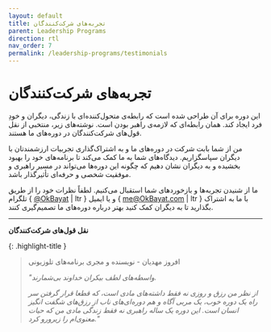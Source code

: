 ```yaml
---
layout: default
title: تجربه‌های شرکت‌کنندگان
parent: Leadership Programs
direction: rtl
nav_order: 7
permalink: /leadership-programs/testimonials
---
```


# تجربه‌های شرکت‌کنندگان
این دوره برای آن طراحی شده است که رابطه‌ی متحول‌کننده‌ای با زندگی، دیگران و خودِ فرد ایجاد کند. همان رابطه‌ای که لازمه‌ی راهبر بودن است. نوشته‌های زیر، منتخبی از نقل قول‌های شرکت‌کنندگان در دوره‌های ما هستند.

من از شما بابت شرکت در دوره‌های ما و به اشتراک‌گذاری تجربیات ارزشمندتان با دیگران سپاسگزاریم. دیدگاه‌های شما به ما کمک می‌کند تا برنامه‌های خود را بهبود بخشیده و به دیگران نشان دهیم که چگونه این دوره‌ها می‌تواند در مسیر راهبری و موفقیت شخصی و حرفه‌ای تأثیرگذار باشد.

ما از شنیدن تجربه‌ها و بازخوردهای شما استقبال می‌کنیم. لطفاً نظرات خود را از طریق تلگرام { [@OkBayat](https://t.me/OKBayat) | ltr } و یا ایمیل { [me@OkBayat.com](mailto:me@OkBayat.com) | ltr } با ما به اشتراک بگذارید تا به دیگران کمک کنید بهتر درباره دوره‌های ما تصمیم‌گیری کنند.

---

**نقل قول‌های شرکت‌کنندگان**

{: .highlight-title }
> افروز مهدیان - نویسنده و مجری برنامه‌های تلوزیونی
>
>   
> _"واسطه‌های لطف بیکران خداوند بی‌شمارند._
>
> _از نظر من رزق و روزی نه فقط داشته‌های مادی است، که قطعا قرار گرفتن سر راه یک دوره خوب، یک مربی آگاه و هم دوره‌ای‌های ناب از رزق‌های شگفت انگیز انسان است. این دوره یک ساله راهبری نه فقط زندگی مادی من که حیات معنوی‌ام را زیرورو کرد."_

